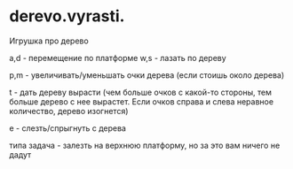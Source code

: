 # derevo.vyrasti.
Игрушка про дерево

a,d - перемещение по платформе
w,s - лазaть по дереву

p,m - увеличивать/уменьшать очки дерева (если стоишь около дерева)

t - дать дереву вырасти (чем больше очков с какой-то стороны, тем больше дерево с нее вырастет. Если очков справа и слева неравное
количество, дерево изогнется)

e - слезть/спрыгнуть с дерева

типа задача - залезть на верхнюю платформу, но за это вам ничего не дадут
